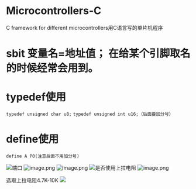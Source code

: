 # Microcontrollers-C
C framework for different microcontrollers用C语言写的单片机程序

# sbit 变量名=地址值；  在给某个引脚取名的时候经常会用到。

# typedef使用
`typedef unsigned char u8;`
`typedef unsigned int u16;（后面要加分号）`

# define使用
`define A P0(注意后面不用加分号)`



![端口](http://upload-images.jianshu.io/upload_images/4340772-0a1fbf7f6d0c4741.png?imageMogr2/auto-orient/strip%7CimageView2/2/w/1240)
![image.png](http://upload-images.jianshu.io/upload_images/4340772-9d468957c85d74d3.png?imageMogr2/auto-orient/strip%7CimageView2/2/w/1240)
![image.png](http://upload-images.jianshu.io/upload_images/4340772-ca19c6d8bfbbd442.png?imageMogr2/auto-orient/strip%7CimageView2/2/w/1240)
![是否使用上拉电阻](http://upload-images.jianshu.io/upload_images/4340772-c41c185e5280073d.png?imageMogr2/auto-orient/strip%7CimageView2/2/w/1240)
![image.png](http://upload-images.jianshu.io/upload_images/4340772-c6726738b0838219.png?imageMogr2/auto-orient/strip%7CimageView2/2/w/1240)

选取上拉电阻4.7K-10K 
![](http://upload-images.jianshu.io/upload_images/4340772-9bd298501c93df17.png?imageMogr2/auto-orient/strip%7CimageView2/2/w/1240)

